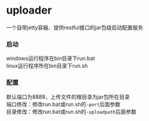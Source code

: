 # uploader
一个自带jetty容器、提供restful接口的jar包级启动配置服务
### 启动
windows运行程序在bin目录下run.bat<br>
linux运行程序所在bin目录下run.sh
### 配置
默认端口为8888，上传文件的根目录为jar包所在目录<br>
端口修改：修改run.bat或run.sh的`-port`后面参数<br>
目录修改：修改run.bat或run.sh的`-uploadpath`后面参数<br> 
